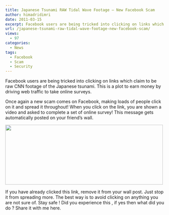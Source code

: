 ```yaml
---
title: Japanese Tsunami RAW Tidal Wave Footage – New Facebook Scam
author: himadridimri
date: 2011-03-15
excerpt: Facebook users are being tricked into clicking on links which claim to be raw CNN footage of the Japanese tsunami. This is a plot to earn money by driving web traffic to take online surveys.
url: /japanese-tsunami-raw-tidal-wave-footage-new-facebook-scam/
views:
  - 97
categories:
  - News
tags:
  - Facebook
  - Scam
  - Security
---
```

Facebook users are being tricked into clicking on links which claim to be raw CNN footage of the Japanese tsunami. This is a plot to earn money by driving web traffic to take online surveys.

Once again a new scam comes on Facebook, making loads of people click on it and spread it throughout! When you click on the link, you are shown a video and asked to complete a set of online survey! This message gets automatically posted on your friend&#8217;s wall.

[<img class="alignnone size-full wp-image-6194" src="http://cdn.devilsworkshop.org/files/2011/03/raw-message.jpg" alt="" width="498" height="189" />][1]

If you have already clicked this link, remove it from your wall post. Just stop it from spreading more. The best way is to avoid clicking on anything you are not sure of. Stay safe ! Did you experience this , if yes then what did you do ? Share it with me here.

 [1]: http://cdn.devilsworkshop.org/files/2011/03/raw-message.jpg
